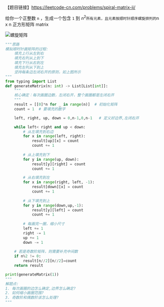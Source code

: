 【题目链接】https://leetcode-cn.com/problems/spiral-matrix-ii/

给你一个正整数 `n` ，生成一个包含 `1` 到 $n^2$` 所有元素，且元素按顺时针顺序螺旋排列的 `n x n 正方形矩阵 matrix

![螺旋矩阵](https://img-blog.csdnimg.cn/2020121623550681.png)



```python
"""思路
模拟顺时针画矩阵的过程:
    填充上行从左到右
    填充右列从上到下
    填充下行从右到左
    填充左列从下到上
    坚持每条边左闭右开的原则，如上图所示
"""
from typing import List
def generateMatrix(n: int) -> List[List[int]]:
    """
    核心确定：每次画圈边数，左闭右开，整个画圈都是左闭右开
    """
    result = [[0]*n for _ in range(n)]  # 初始化矩阵
    count = 1  # 要填充的数字

    left, right, up, down = 0,n-1,0,n-1   # 定义好边界,左闭右开

    while left< right and up < down:
        # 从左填充到右边
        for x in range(left, right):
            result[up][x] = count 
            count += 1
        
        # 从上填充到下
        for y in range(up, down):
            result[y][right] = count
            count += 1

        # 从右填充到左
        for x in range(right, left, -1):
            result[down][x] = count
            count += 1
        
        # 从下填充到上
        for y in range(down,up,-1):
            result[y][left] = count
            count += 1
        
        # 每画完一圈，缩小尺寸
        left += 1
        right -= 1
        up += 1
        down -= 1
    
    # 若是奇数阶矩阵，则需要补充中间数
    if n%2 != 0:
        result[n//2][n//2]=count
    return result

print(generateMatrix(1))
"""
解题点:
1. 每次画圈的边怎么确定,边界怎么确定?
2. 如何缩小画圈范围?
3. 奇数阶和偶数阶该怎么处理?
"""
```

